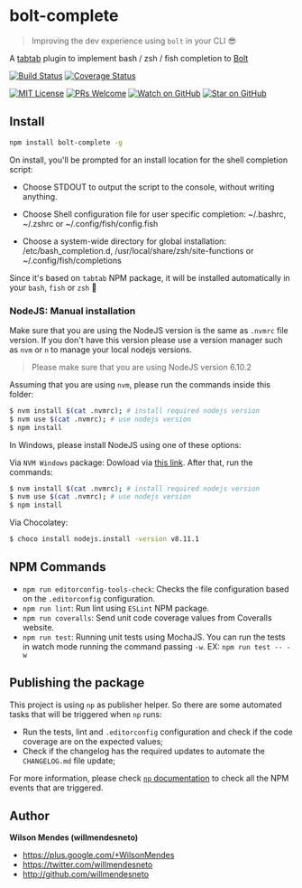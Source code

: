 # bolt-complete

> Improving the dev experience using `bolt` in your CLI 😎

A [tabtab](https://github.com/mklabs/node-tabtab) plugin to implement bash / zsh / fish completion to [Bolt](https://boltpkg.com)


[![Build Status](https://circleci.com/gh/willmendesneto/bolt-complete.svg?style=shield)](https://circleci.com/gh/willmendesneto/bolt-complete)
[![Coverage Status](https://coveralls.io/repos/github/willmendesneto/bolt-complete/badge.svg?branch=master)](https://coveralls.io/github/willmendesneto/bolt-complete?branch=master)

[![MIT License](https://img.shields.io/badge/license-MIT%20License-blue.svg?style=flat-square)](https://github.com/willmendesneto/bolt-complete/blob/master/LICENSE)
[![PRs Welcome](https://img.shields.io/badge/PRs-welcome-brightgreen.svg?style=flat-square)](http://makeapullrequest.com)
[![Watch on GitHub](https://img.shields.io/github/watchers/willmendesneto/bolt-complete.svg?style=social)](https://github.com/willmendesneto/bolt-complete/watchers)
[![Star on GitHub](https://img.shields.io/github/stars/willmendesneto/bolt-complete.svg?style=social)](https://github.com/willmendesneto/bolt-complete/stargazers)


## Install

```bash
npm install bolt-complete -g
```

On install, you'll be prompted for an install location for the shell completion
script:

- Choose STDOUT to output the script to the console, without writing anything.

- Choose Shell configuration file for user specific completion: ~/.bashrc, ~/.zshrc or ~/.config/fish/config.fish

- Choose a system-wide directory for global installation: /etc/bash_completion.d, /usr/local/share/zsh/site-functions or ~/.config/fish/completions

Since it's based on `tabtab` NPM package, it will be installed automatically in your `bash`, `fish` or `zsh` 🎉

### NodeJS: Manual installation

Make sure that you are using the NodeJS version is the same as `.nvmrc` file version. If you don't have this version please use a version manager such as `nvm` or `n` to manage your local nodejs versions.

> Please make sure that you are using NodeJS version 6.10.2

Assuming that you are using `nvm`, please run the commands inside this folder:

```bash
$ nvm install $(cat .nvmrc); # install required nodejs version
$ nvm use $(cat .nvmrc); # use nodejs version
$ npm install
```

In Windows, please install NodeJS using one of these options:

Via `NVM Windows` package: Dowload via [this link](https://github.com/coreybutler/nvm-windows). After that, run the commands:

```bash
$ nvm install $(cat .nvmrc); # install required nodejs version
$ nvm use $(cat .nvmrc); # use nodejs version
$ npm install
```

Via Chocolatey:

```bash
$ choco install nodejs.install -version v8.11.1
```


## NPM Commands

- `npm run editorconfig-tools-check`: Checks the file configuration based on the `.editorconfig` configuration.
- `npm run lint`: Run lint using `ESLint` NPM package.
- `npm run coveralls`: Send unit code coverage values from Coveralls website.
- `npm run test`: Running unit tests using MochaJS. You can run the tests in watch mode running the command passing `-w`. EX: `npm run test -- -w`


## Publishing the package

This project is using `np` as publisher helper. So there are some automated tasks that will be triggered when `np` runs:

- Run the tests, lint and `.editorconfig` configuration and check if the code coverage are on the expected values;
- Check if the changelog has the required updates to automate the `CHANGELOG.md` file update;

For more information, please check [`np` documentation](https://github.com/sindresorhus/np#readme) to check all the NPM events that are triggered.


## Author

**Wilson Mendes (willmendesneto)**
+ <https://plus.google.com/+WilsonMendes>
+ <https://twitter.com/willmendesneto>
+ <http://github.com/willmendesneto>

